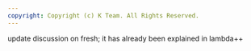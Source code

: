 ```yaml
---
copyright: Copyright (c) K Team. All Rights Reserved.
---
```


update discussion on fresh; it has already been explained in lambda++
